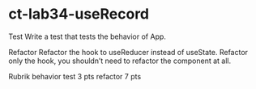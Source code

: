 # ct-lab34-useRecord

Test
Write a test that tests the behavior of App.

Refactor
Refactor the hook to useReducer instead of useState. Refactor only the hook, you shouldn’t need to refactor the component at all.

Rubrik
behavior test 3 pts
refactor 7 pts
